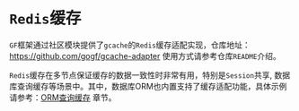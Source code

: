 
# `Redis`缓存

`GF`框架通过社区模块提供了`gcache`的`Redis`缓存适配实现，仓库地址：https://github.com/gogf/gcache-adapter 使用方式请参考仓库`README`介绍。


`Redis`缓存在多节点保证缓存的数据一致性时非常有用，特别是`Session`共享, 数据库查询缓存等场景中。其中，数据库ORM也内置支持了缓存适配功能，具体示例请参考：[ORM查询缓存](database/gdb/model/cache.md) 章节。















